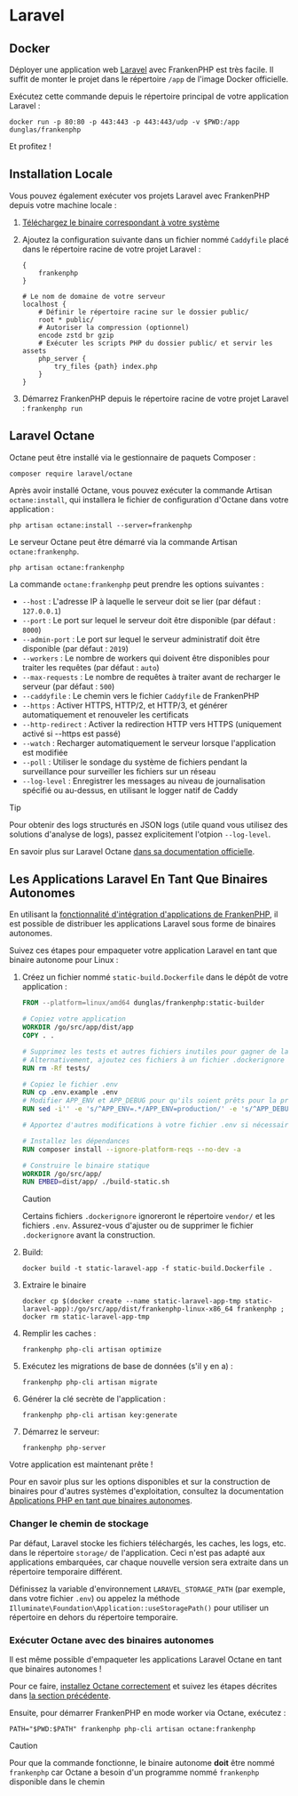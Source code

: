 # Laravel

## Docker

Déployer une application web [Laravel](https://laravel.com) avec FrankenPHP est très facile. Il suffit de monter le projet dans le répertoire `/app` de l'image Docker officielle.

Exécutez cette commande depuis le répertoire principal de votre application Laravel :

```console
docker run -p 80:80 -p 443:443 -p 443:443/udp -v $PWD:/app dunglas/frankenphp
```

Et profitez !

## Installation Locale

Vous pouvez également exécuter vos projets Laravel avec FrankenPHP depuis votre machine locale :

1. [Téléchargez le binaire correspondant à votre système](README.md#binaire-autonome)
2. Ajoutez la configuration suivante dans un fichier nommé `Caddyfile` placé dans le répertoire racine de votre projet Laravel :

    ```caddyfile
    {
    	frankenphp
    }

    # Le nom de domaine de votre serveur
    localhost {
    	# Définir le répertoire racine sur le dossier public/
    	root * public/
    	# Autoriser la compression (optionnel)
    	encode zstd br gzip
    	# Exécuter les scripts PHP du dossier public/ et servir les assets
    	php_server {
    		try_files {path} index.php
    	}
    }
    ```

3. Démarrez FrankenPHP depuis le répertoire racine de votre projet Laravel : `frankenphp run`

## Laravel Octane

Octane peut être installé via le gestionnaire de paquets Composer :

```console
composer require laravel/octane
```

Après avoir installé Octane, vous pouvez exécuter la commande Artisan `octane:install`, qui installera le fichier de configuration d'Octane dans votre application :

```console
php artisan octane:install --server=frankenphp
```

Le serveur Octane peut être démarré via la commande Artisan `octane:frankenphp`.

```console
php artisan octane:frankenphp
```

La commande `octane:frankenphp` peut prendre les options suivantes :

* `--host` : L'adresse IP à laquelle le serveur doit se lier (par défaut : `127.0.0.1`)
* `--port` : Le port sur lequel le serveur doit être disponible (par défaut : `8000`)
* `--admin-port` : Le port sur lequel le serveur administratif doit être disponible (par défaut : `2019`)
* `--workers` : Le nombre de workers qui doivent être disponibles pour traiter les requêtes (par défaut : `auto`)
* `--max-requests` : Le nombre de requêtes à traiter avant de recharger le serveur (par défaut : `500`)
* `--caddyfile` : Le chemin vers le fichier `Caddyfile` de FrankenPHP
* `--https` : Activer HTTPS, HTTP/2, et HTTP/3, et générer automatiquement et renouveler les certificats
* `--http-redirect` : Activer la redirection HTTP vers HTTPS (uniquement activé si --https est passé)
* `--watch` : Recharger automatiquement le serveur lorsque l'application est modifiée
* `--poll` : Utiliser le sondage du système de fichiers pendant la surveillance pour surveiller les fichiers sur un réseau
* `--log-level` : Enregistrer les messages au niveau de journalisation spécifié ou au-dessus, en utilisant le logger natif de Caddy

> [!TIP]
> Pour obtenir des logs structurés en JSON logs (utile quand vous utilisez des solutions d'analyse de logs), passez explicitement l'otpion `--log-level`.

En savoir plus sur Laravel Octane [dans sa documentation officielle](https://laravel.com/docs/octane).

## Les Applications Laravel En Tant Que Binaires Autonomes

En utilisant la [fonctionnalité d'intégration d'applications de FrankenPHP](embed.md), il est possible de distribuer
les applications Laravel sous forme de binaires autonomes.

Suivez ces étapes pour empaqueter votre application Laravel en tant que binaire autonome pour Linux :

1. Créez un fichier nommé `static-build.Dockerfile` dans le dépôt de votre application :

    ```dockerfile
    FROM --platform=linux/amd64 dunglas/frankenphp:static-builder

    # Copiez votre application
    WORKDIR /go/src/app/dist/app
    COPY . .

    # Supprimez les tests et autres fichiers inutiles pour gagner de la place
    # Alternativement, ajoutez ces fichiers à un fichier .dockerignore
    RUN rm -Rf tests/

    # Copiez le fichier .env
    RUN cp .env.example .env
    # Modifier APP_ENV et APP_DEBUG pour qu'ils soient prêts pour la production
    RUN sed -i'' -e 's/^APP_ENV=.*/APP_ENV=production/' -e 's/^APP_DEBUG=.*/APP_DEBUG=false/' .env

    # Apportez d'autres modifications à votre fichier .env si nécessaire

    # Installez les dépendances
    RUN composer install --ignore-platform-reqs --no-dev -a

    # Construire le binaire statique 
    WORKDIR /go/src/app/
    RUN EMBED=dist/app/ ./build-static.sh
    ```

   > [!CAUTION]
   >
   > Certains fichiers `.dockerignore` ignoreront le répertoire `vendor/`
   > et les fichiers `.env`. Assurez-vous d'ajuster ou de supprimer le fichier `.dockerignore` avant la construction.

2. Build:

    ```console
    docker build -t static-laravel-app -f static-build.Dockerfile .
    ```

3. Extraire le binaire

    ```console
    docker cp $(docker create --name static-laravel-app-tmp static-laravel-app):/go/src/app/dist/frankenphp-linux-x86_64 frankenphp ; docker rm static-laravel-app-tmp
    ```

4. Remplir les caches :

    ```console
    frankenphp php-cli artisan optimize
    ```

5. Exécutez les migrations de base de données (s'il y en a) :

    ```console
    frankenphp php-cli artisan migrate
    ````

6. Générer la clé secrète de l'application :

    ```console
    frankenphp php-cli artisan key:generate
    ```

7. Démarrez le serveur:

    ```console
    frankenphp php-server
    ```

Votre application est maintenant prête !

Pour en savoir plus sur les options disponibles et sur la construction de binaires pour d'autres systèmes d'exploitation,
consultez la documentation [Applications PHP en tant que binaires autonomes](embed.md).

### Changer le chemin de stockage

Par défaut, Laravel stocke les fichiers téléchargés, les caches, les logs, etc. dans le répertoire `storage/` de l'application.
Ceci n'est pas adapté aux applications embarquées, car chaque nouvelle version sera extraite dans un répertoire temporaire différent.

Définissez la variable d'environnement `LARAVEL_STORAGE_PATH` (par exemple, dans votre fichier `.env`) ou appelez la méthode `Illuminate\Foundation\Application::useStoragePath()` pour utiliser un répertoire en dehors du répertoire temporaire.

### Exécuter Octane avec des binaires autonomes

Il est même possible d'empaqueter les applications Laravel Octane en tant que binaires autonomes !

Pour ce faire, [installez Octane correctement](#laravel-octane) et suivez les étapes décrites dans [la section précédente](#les-applications-laravel-en-tant-que-binaires-autonomes).

Ensuite, pour démarrer FrankenPHP en mode worker via Octane, exécutez :

```console
PATH="$PWD:$PATH" frankenphp php-cli artisan octane:frankenphp
```

> [!CAUTION]
>
> Pour que la commande fonctionne, le binaire autonome **doit** être nommé `frankenphp`
> car Octane a besoin d'un programme nommé `frankenphp` disponible dans le chemin
